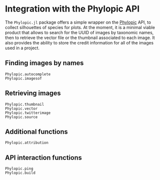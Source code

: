 # Integration with the Phylopic API

The `Phylopic.jl` package offers a simple wrapper on the [Phylopic](https://www.phylopic.org/) API, to collect silhouettes of species for plots. At the moment, it is a minimal viable product that allows to search for the UUID of images by taxonomic names, then to retrieve the vector file or the thumbnail associated to each image. It also provides the ability to store the credit information for all of the images used in a project.

## Finding images by names

```@docs
Phylopic.autocomplete
Phylopic.imagesof
```

## Retrieving images

```@docs
Phylopic.thumbnail
Phylopic.vector
Phylopic.twitterimage
Phylopic.source
```

## Additional functions

```@docs
Phylopic.attribution
```

## API interaction functions

```@docs
Phylopic.ping
Phylopic.build
```

